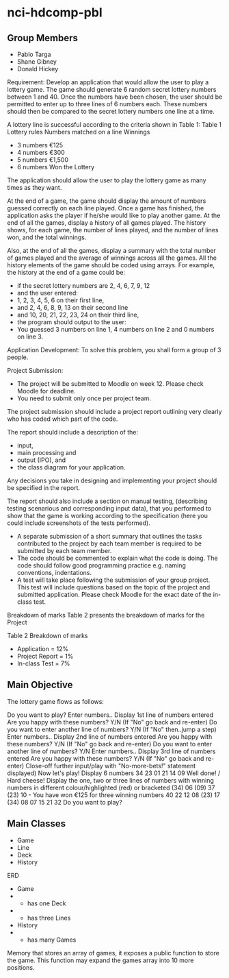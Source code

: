 # nci-hdcomp-pbl

## Group Members

- Pablo Targa
- Shane Gibney
- Donald Hickey

Requirement:
Develop an application that would allow the user to play a lottery game. The game should generate 6 random secret lottery numbers between 1 and 40. Once the numbers have been chosen, the user should be permitted to enter up to three lines of 6 numbers each. These numbers should then be compared to the secret lottery numbers one line at a time. 

A lottery line is successful according to the criteria shown in Table 1:
Table 1 Lottery rules
Numbers matched on a line Winnings
- 3 numbers €125
- 4 numbers €300
- 5 numbers €1,500
- 6 numbers Won the Lottery

The application should allow the user to play the lottery game as many times as they want.

At the end of a game, the game should display the amount of numbers guessed correctly on each line played. Once a game has finished, the application asks the player if he/she would like to play another game. At the end of all the games, display a history of all games played. The history shows, for each game, the number of lines played, and the number of lines won, and the total winnings. 

Also, at the end of all the games, display a summary with the total number of games played and the average of winnings across all the games. All the history elements of the game should be coded using arrays.
For example, the history at the end of a game could be: 
  - if the secret lottery numbers are 2, 4, 6, 7, 9, 12 
  - and the user entered:
  - 1, 2, 3, 4, 5, 6 on their first line, 
  - and 2, 4, 6, 8, 9, 13 on their second line 
  - and 10, 20, 21, 22, 23, 24 on their third line, 
  - the program should output to the user: 
  - You guessed 3 numbers on line 1, 4 numbers on line 2 and 0 numbers on line 3.

Application Development:
To solve this problem, you shall form a group of 3 people.

Project Submission:
- The project will be submitted to Moodle on week 12. Please check Moodle for deadline.
- You need to submit only once per project team.

The project submission should include a project report outlining very clearly who has coded which part of the code. 

The report should include a description of the: 
- input, 
- main processing and 
- output (IPO), and 
- the class diagram for your application. 

Any decisions you take in designing and implementing your project should be specified in the report. 

The report should also include a section on manual testing, (describing testing scenarious and corresponding input data), that you performed to show that the game is working according to the specification (here you could include screenshots of the tests performed).

- A separate submission of a short summary that outlines the tasks contributed to the project by each team member is required to be submitted by each team member.
- The code should be commented to explain what the code is doing. The code should follow good programming practice e.g. naming conventions, indentations.
- A test will take place following the submission of your group project. This test will include questions based on the topic of the project and submitted application. Please check Moodle for the exact date of the in-class test.

Breakdown of marks
Table 2 presents the breakdown of marks for the Project

Table 2 Breakdown of marks
- Application = 12%
- Project Report = 1%
- In-class Test = 7%

## Main Objective

The lottery game flows as follows:

Do you want to play?
Enter numbers..
Display 1st line of numbers entered
Are you happy with these numbers? Y/N (If "No" go back and re-enter)
Do you want to enter another line of numbers? Y/N (If "No" then..jump a step)
Enter numbers..
Display 2nd line of numbers entered
Are you happy with these numbers? Y/N (If "No" go back and re-enter)
Do you want to enter another line of numbers? Y/N 
Enter numbers..
Display 3rd line of numbers entered
Are you happy with these numbers? Y/N (If "No" go back and re-enter)
Close-off further input/play with "No-more-bets!" statement displayed)
Now let's play!
Display 6 numbers
34 23 01 21 14 09
Well done! / Hard cheese!
Display the one, two or three lines of numbers with winning numbers in different colour/highlighted (red) or bracketed
(34) 06 (09) 37 (23) 10 - You have won €125 for three winning numbers
40 22 12 08 (23) 17
(34) 08 07 15 21 32
Do you want to play?

## Main Classes

- Game
- Line
- Deck
- History

ERD
- Game 
- - has one Deck
- - has three Lines
- History
- - has many Games


Memory that stores an array of games, it exposes a public function to store the game. This function may expand the games array into 10 more positions.


